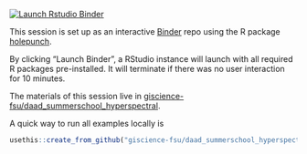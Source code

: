 
<!-- badges: start -->

[![Launch Rstudio
Binder](http://mybinder.org/badge_logo.svg)](https://mybinder.org/v2/gh/giscience-fsu/daad_summerschool_hyperspectral/master?urlpath=rstudio)
<!-- badges: end -->

This session is set up as an interactive [Binder](https://mybinder.org/)
repo using the R package
[holepunch](https://karthik.github.io/holepunch/).

By clicking “Launch Binder”, a RStudio instance will launch with all
required R packages pre-installed. It will terminate if there was no
user interaction for 10 minutes.

The materials of this session live in
[giscience-fsu/daad\_summerschool\_hyperspectral](https://github.com/giscience-fsu/daad_summerschool_hyperspectral).

A quick way to run all examples locally is

``` r
usethis::create_from_github("giscience-fsu/daad_summerschool_hyperspectral")
```
